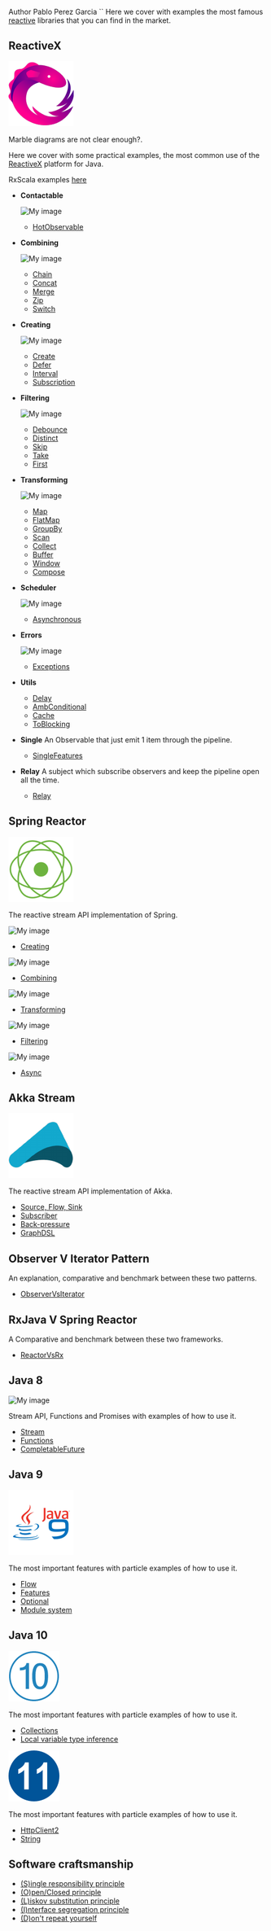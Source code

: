 Author Pablo Perez Garcia 
``
Here we cover with examples the most famous [reactive](https://www.reactivemanifesto.org/) libraries that you can find in the market.

## ReactiveX

![My image](src/main/resources/img/reactivex.png)

Marble diagrams are not clear enough?.

Here we cover with some practical examples, the most common use of the [ReactiveX](https://github.com/ReactiveX/RxJava/wiki) platform for Java.

RxScala examples [here](https://github.com/politrons/reactiveScala)

* **Contactable**

    ![My image](src/main/resources/img/rsz_publishconnectc.png)
    * [HotObservable](src/test/java/rx/observables/connectable/HotObservable.java)
 
* **Combining**

    ![My image](src/main/resources/img/rsz_1zipo.png)
    * [Chain](src/test/java/rx/observables/combining/ObservableChain.java)
    * [Concat](src/test/java/rx/observables/combining/ObservableConcat.java)
    * [Merge](src/test/java/rx/observables/combining/ObservableMerge.java)
    * [Zip](src/test/java/rx/observables/combining/ObservableZip.java)
    * [Switch](src/test/java/rx/observables/combining/ObservableSwitch.java)

* **Creating**

    ![My image](src/main/resources/img/rsz_1createc.png)
    * [Create](src/test/java/rx/observables/creating/ObservableCreate.java)
    * [Defer](src/test/java/rx/observables/creating/ObservableDefer.java)
    * [Interval](src/test/java/rx/observables/creating/ObservableInterval.java)
    * [Subscription](src/test/java/rx/observables/creating/ObservableSubscription.java)
    
* **Filtering**

    ![My image](src/main/resources/img/rsz_1filter.png)
    * [Debounce](src/test/java/rx/observables/filtering/ObservableDebounce.java)
    * [Distinct](src/test/java/rx/observables/filtering/ObservableDistinct.java)
    * [Skip](src/test/java/rx/observables/filtering/ObservableSkip.java)
    * [Take](src/test/java/rx/observables/filtering/ObservableTake.java)
    * [First](src/test/java/rx/observables/filtering/ObservableFirst.java)


* **Transforming**

    ![My image](src/main/resources/img/rsz_flatmap.png)
    * [Map](src/test/java/rx/observables/transforming/ObservableMap.java)
    * [FlatMap](src/test/java/rx/observables/transforming/ObservableFlatMap.java)
    * [GroupBy](src/test/java/rx/observables/transforming/ObservableGroupBy.java)
    * [Scan](src/test/java/rx/observables/transforming/ObservableScan.java)
    * [Collect](src/test/java/rx/observables/transforming/ObservableCollect.java)
    * [Buffer](src/test/java/rx/observables/transforming/ObservableBuffer.java)
    * [Window](src/test/java/rx/observables/transforming/ObservableWindow.java)
    * [Compose](src/test/java/rx/observables/transforming/ObservableCompose.java)

* **Scheduler**

    ![My image](src/main/resources/img/rsz_2subscribeonc.png)
    * [Asynchronous](src/test/java/rx/observables/scheduler/ObservableAsynchronous.java)
    
* **Errors**

    ![My image](src/main/resources/img/rsz_2subscribeonc.png)
    * [Exceptions](src/test/java/rx/observables/errors/ObservableExceptions.java)
        
* **Utils**
    * [Delay](src/test/java/rx/observables/utils/ObservableDelay.java)
    * [AmbConditional](src/test/java/rx/observables/utils/ObservableAmbConditional.java)
    * [Cache](src/test/java/rx/observables/utils/ObservableCache.java)
    * [ToBlocking](src/test/java/rx/observables/utils/ObservableToBlocking.java)

* **Single**
    An Observable that just emit 1 item through the pipeline.
    * [SingleFeatures](src/test/java/rx/single/SingleFeatures.java)

* **Relay**
    A subject which subscribe observers and keep the pipeline open all the time.
    * [Relay](src/test/java/rx/relay/Relay.java)

## Spring Reactor 
![My image](src/main/resources/img/reactor.png) 

The reactive stream API implementation of Spring.

![My image](src/main/resources/img/rsz_1createc.png)
* [Creating](src/test/java/reactor/ReactorCreating.java)

![My image](src/main/resources/img/rsz_1zipo.png)
* [Combining](src/test/java/reactor/ReactorCombining.java)

![My image](src/main/resources/img/rsz_flatmap.png)
* [Transforming](src/test/java/reactor/ReactorTransforming.java)

![My image](src/main/resources/img/rsz_1filter.png)
* [Filtering](src/test/java/reactor/ReactorFiltering.java)
    
![My image](src/main/resources/img/rsz_2subscribeonc.png)
* [Async](src/test/java/reactor/ReactorAsync.java)

## Akka Stream
![My image](src/main/resources/img/akka.png)

The reactive stream API implementation of Akka.

* [Source, Flow, Sink](https://github.com/politrons/Akka/blob/master/src/main/scala/stream/AkkaStream.scala)
* [Subscriber](https://github.com/politrons/Akka/blob/master/src/main/scala/stream/Subscriber.scala)
* [Back-pressure](https://github.com/politrons/Akka/blob/master/src/main/scala/stream/BackPressure.scala)
* [GraphDSL](https://github.com/politrons/Akka/blob/master/src/main/scala/stream/Graphs.scala)

## Observer V Iterator Pattern

An explanation, comparative and benchmark between these two patterns.

* [ObserverVsIterator](src/test/java/rx/utils/ObserverVsIterator.java)

## RxJava V Spring Reactor

A Comparative and benchmark between these two frameworks.

* [ReactorVsRx](src/test/java/rx/utils/ReactorVsRx.java)

## Java 8

![My image](src/main/resources/img/rsz_stream.jpg)

Stream API, Functions and Promises with examples of how to use it.

* [Stream](src/test/java/java8/StreamUtils.java)
* [Functions](src/test/java/java8/Functions.java)
* [CompletableFuture](src/test/java/java8/CompletableFutureFeature.java)

## Java 9

![My image](src/main/resources/img/java-9.png)

The most important features with particle examples of how to use it.

* [Flow](src/test/java/java9/FlowFeatures.java)
* [Features](src/test/java/java9/UtilFeatures.java)
* [Optional](src/test/java/java9/OptionalImprovements.java)
* [Module system](src/test/java/module-info.java.bak)

## Java 10

![My image](src/main/resources/img/10.png)

The most important features with particle examples of how to use it.

* [Collections](src/test/java/java10/Collections.java)
* [Local variable type inference](src/test/java/java10/LocalVariableTypeInference.java)

![My image](src/main/resources/img/11.png)

The most important features with particle examples of how to use it.

* [HttpClient2](src/test/java/java11/HttpClient2Feature.java)
* [String](src/test/java/java11/StringFeatures.java)


## Software craftsmanship

* [(S)ingle responsibility principle](src/test/java/good_practices/SRP.java)
* [(O)pen/Closed principle](src/test/java/good_practices/OpenClosedPrinciple.java)
* [(L)iskov substitution principle](src/test/java/good_practices/LiskovSubstitutionPrinciple.java)
* [(I)nterface segregation principle](src/test/java/good_practices/InterfaceSegregationPrinciple.java)
* [(D)on't repeat yourself](src/test/java/good_practices/DRY.java)
